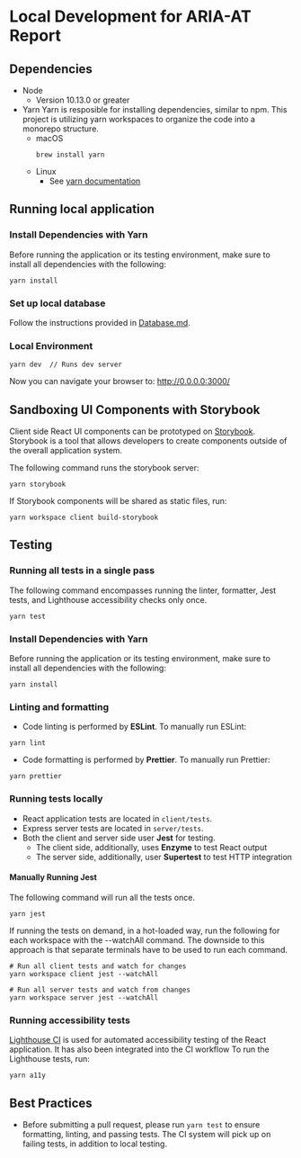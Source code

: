 # Local Development for ARIA-AT Report

## Dependencies
- Node
  - Version 10.13.0 or greater
- Yarn
  Yarn is resposible for installing dependencies, similar to npm. This project is utilizing yarn workspaces to organize the code into a monorepo structure.
  - macOS
    ```
    brew install yarn
    ```
  - Linux
    - See [yarn documentation](https://classic.yarnpkg.com/en/docs/install/#debian-stable)

## Running local application

### Install Dependencies with Yarn
Before running the application or its testing environment, make sure to install all dependencies with the following:
```
yarn install
```

### Set up local database

Follow the instructions provided in [Database.md](https://github.com/bocoup/aria-at-report/blob/master/docs/Database.md).

### Local Environment
```
yarn dev  // Runs dev server
```

Now you can navigate your browser to: http://0.0.0.0:3000/

## Sandboxing UI Components with Storybook
Client side React UI components can be prototyped on [Storybook](https://storybook.js.org/). Storybook is a tool that allows developers to create components outside of the overall application system.

The following command runs the storybook server:
```
yarn storybook
```

If Storybook components will be shared as static files, run:
```
yarn workspace client build-storybook
```

## Testing

### Running all tests in a single pass
The following command encompasses running the linter, formatter, Jest tests, and Lighthouse accessibility checks only once.
```
yarn test
```

### Install Dependencies with Yarn
Before running the application or its testing environment, make sure to install all dependencies with the following:
```
yarn install
```

### Linting and formatting
* Code linting is performed by **ESLint**. To manually run ESLint:
```
yarn lint
```
* Code formatting is performed by **Prettier**. To manually run Prettier:
```
yarn prettier
```
### Running tests locally
* React application tests are located in `client/tests`. 
* Express server tests are located in `server/tests`.
* Both the client and server side user **Jest** for testing.
  * The client side, additionally, uses **Enzyme** to test React output
  * The server side, additionally, user **Supertest** to test HTTP integration

#### Manually Running Jest
The following command will run all the tests once.
```
yarn jest
```

If running the tests on demand, in a hot-loaded way, run the following for each workspace with the --watchAll command. The downside to this approach is that separate terminals have to be used to run each command.
```
# Run all client tests and watch for changes
yarn workspace client jest --watchAll

# Run all server tests and watch from changes
yarn workspace server jest --watchAll
```

### Running accessibility tests
[Lighthouse CI](https://github.com/GoogleChrome/lighthouse-ci) is used for automated accessibility testing of the React application. It has also been integrated into the CI workflow To run the Lighthouse tests, run:
```
yarn a11y
```

## Best Practices
* Before submitting a pull request, please run `yarn test` to ensure formatting, linting, and passing tests. The CI system will pick up on failing tests, in addition to local testing.